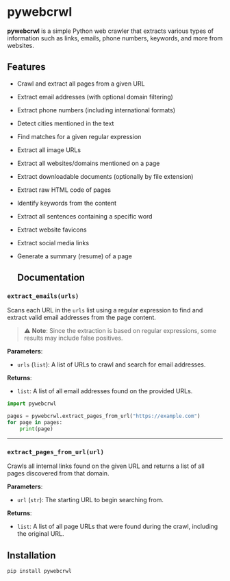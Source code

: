 # pywebcrwl

**pywebcrwl** is a simple Python web crawler that extracts various types of information such as links, emails, phone numbers, keywords, and more from websites.

## Features

- Crawl and extract all pages from a given URL
- Extract email addresses (with optional domain filtering)
- Extract phone numbers (including international formats)
- Detect cities mentioned in the text
- Find matches for a given regular expression
- Extract all image URLs
- Extract all websites/domains mentioned on a page
- Extract downloadable documents (optionally by file extension)
- Extract raw HTML code of pages
- Identify keywords from the content
- Extract all sentences containing a specific word
- Extract website favicons
- Extract social media links
- Generate a summary (resume) of a page

  ## Documentation
### `extract_emails(urls)`

Scans each URL in the `urls` list using a regular expression to find and extract valid email addresses from the page content.

> ⚠️ **Note**: Since the extraction is based on regular expressions, some results may include false positives.

**Parameters**:
- `urls` (`list`): A list of URLs to crawl and search for email addresses.

**Returns**:
- `list`: A list of all email addresses found on the provided URLs.


```python
import pywebcrwl

pages = pywebcrwl.extract_pages_from_url("https://example.com")
for page in pages:
    print(page)
```
----------------------------------------------------------------------------------------------------------------------------------------------------

### `extract_pages_from_url(url)`

Crawls all internal links found on the given URL and returns a list of all pages discovered from that domain.


**Parameters**:
- `url` (`str`): The starting URL to begin searching from.

**Returns**:
- `list`: A list of all page URLs that were found during the crawl, including the original URL.




## Installation

```bash
pip install pywebcrwl
